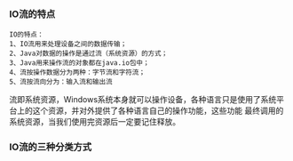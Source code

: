 ### IO流的特点
    IO的特点：
    1、IO流用来处理设备之间的数据传输；
    2、Java对数据的操作是通过流（系统资源）的方式；
    3、Java用来操作流的对象都在java.io包中；
    4、流按操作数据分为两种：字节流和字符流；
    5、流按流向分为：输入流和输出流
    
 流即系统资源，Windows系统本身就可以操作设备，各种语言只是使用了系统平台上的这个资源，并对外提供了各种语言自己的操作功能，这些功能
 最终调用的系统资源，当我们使用完资源后一定要记住释放。
 
### IO流的三种分类方式
    

